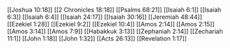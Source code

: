 [[Joshua 10:18]]
[[2 Chronicles 18:18]]
[[Psalms 68:21]]
[[Isaiah 6:1]]
[[Isaiah 6:3]]
[[Isaiah 6:4]]
[[Isaiah 24:17]]
[[Isaiah 30:16]]
[[Jeremiah 48:44]]
[[Ezekiel 1:28]]
[[Ezekiel 9:2]]
[[Ezekiel 10:4]]
[[Amos 2:14]]
[[Amos 2:15]]
[[Amos 3:14]]
[[Amos 7:9]]
[[Habakkuk 3:13]]
[[Zephaniah 2:14]]
[[Zechariah 11:1]]
[[John 1:18]]
[[John 1:32]]
[[Acts 26:13]]
[[Revelation 1:17]]
